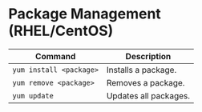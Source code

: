 # Package Management (RHEL/CentOS)

| Command | Description |
|--------|-------------|
| `yum install <package>` | Installs a package. |
| `yum remove <package>` | Removes a package. |
| `yum update` | Updates all packages. |
